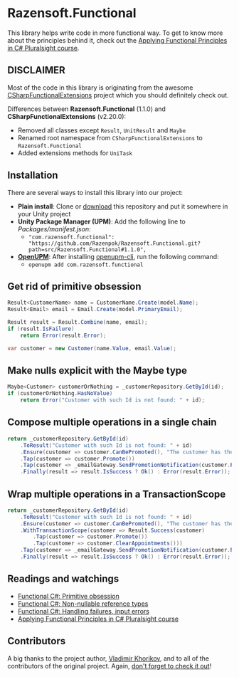 Razensoft.Functional
======================================================

This library helps write code in more functional way. To get to know more about the principles behind it, check out the [Applying Functional Principles in C# Pluralsight course](https://enterprisecraftsmanship.com/ps-func).

## DISCLAIMER

Most of the code in this library is originating from the awesome [CSharpFunctionalExtensions](https://github.com/vkhorikov/CSharpFunctionalExtensions) project which you should definitely check out.

Differences between **Razensoft.Functional** (1.1.0) and **CSharpFunctionalExtensions** (v2.20.0):

- Removed all classes except `Result`, `UnitResult` and `Maybe`
- Renamed root namespace from `CSharpFunctionalExtensions` to `Razensoft.Functional`
- Added extensions methods for `UniTask`

## Installation

There are several ways to install this library into our project:

- **Plain install**: Clone or [download](https://github.com/Razenpok/Razensoft.Functional/archive/master.zip) this repository and put it somewhere in your Unity project
- **Unity Package Manager (UPM)**: Add the following line to *Packages/manifest.json*:
  - `"com.razensoft.functional": "https://github.com/Razenpok/Razensoft.Functional.git?path=src/Razensoft.Functional#1.1.0",`
- **[OpenUPM](https://openupm.com)**: After installing [openupm-cli](https://github.com/openupm/openupm-cli), run the following command:
  - `openupm add com.razensoft.functional`

## Get rid of primitive obsession

```csharp
Result<CustomerName> name = CustomerName.Create(model.Name);
Result<Email> email = Email.Create(model.PrimaryEmail);

Result result = Result.Combine(name, email);
if (result.IsFailure)
    return Error(result.Error);

var customer = new Customer(name.Value, email.Value);
```

## Make nulls explicit with the Maybe type

```csharp
Maybe<Customer> customerOrNothing = _customerRepository.GetById(id);
if (customerOrNothing.HasNoValue)
    return Error("Customer with such Id is not found: " + id);
```

## Compose multiple operations in a single chain

```csharp
return _customerRepository.GetById(id)
    .ToResult("Customer with such Id is not found: " + id)
    .Ensure(customer => customer.CanBePromoted(), "The customer has the highest status possible")
    .Tap(customer => customer.Promote())
    .Tap(customer => _emailGateway.SendPromotionNotification(customer.PrimaryEmail, customer.Status))
    .Finally(result => result.IsSuccess ? Ok() : Error(result.Error));
```

## Wrap multiple operations in a TransactionScope

```csharp
return _customerRepository.GetById(id)
    .ToResult("Customer with such Id is not found: " + id)
    .Ensure(customer => customer.CanBePromoted(), "The customer has the highest status possible")
    .WithTransactionScope(customer => Result.Success(customer)
        .Tap(customer => customer.Promote())
        .Tap(customer => customer.ClearAppointments()))
    .Tap(customer => _emailGateway.SendPromotionNotification(customer.PrimaryEmail, customer.Status))
    .Finally(result => result.IsSuccess ? Ok() : Error(result.Error));
```

## Readings and watchings

 * [Functional C#: Primitive obsession](http://enterprisecraftsmanship.com/2015/03/07/functional-c-primitive-obsession/)
 * [Functional C#: Non-nullable reference types](http://enterprisecraftsmanship.com/2015/03/13/functional-c-non-nullable-reference-types/)
 * [Functional C#: Handling failures, input errors](http://enterprisecraftsmanship.com/2015/03/20/functional-c-handling-failures-input-errors/)
 * [Applying Functional Principles in C# Pluralsight course](https://enterprisecraftsmanship.com/ps-func)

## Contributors
A big thanks to the project author, [Vladimir Khorikov](https://github.com/vkhorikov), and to all of the contributors of the original project. Again, [don't forget to check it out](https://github.com/vkhorikov/CSharpFunctionalExtensions)!
